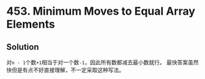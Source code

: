 # 453. Minimum Moves to Equal Array Elements

## Solution

对`n - 1`个数`+1`相当于对一个数`-1`，因此所有数都减去最小数就行。
最快答案虽然快但是有点不好直接理解，不一定采取这种写法。
